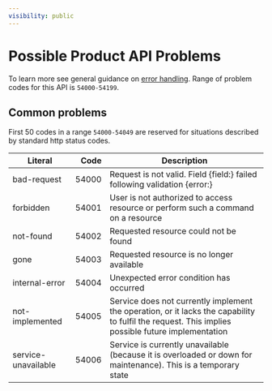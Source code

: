 ```yaml
---
visibility: public
---
```

Possible Product API Problems
=================

To learn more see general guidance on [error handling](common-getstarted.html#error-handling).
Range of problem codes for this API is `54000-54199`.

Common problems
---------------

First 50 codes in a range `54000-54049` are reserved for situations described by standard http status codes.

Literal |  Code | Description                                          
------------------------------------ | -----:| ---------------------------------------------------  
bad-request                      | 54000 | Request is not valid. Field {field:} failed following validation {error:}
forbidden                        | 54001 | User is not authorized to access resource or perform such a command on a resource
not-found                        | 54002 | Requested resource could not be found
gone                             | 54003 | Requested resource is no longer available
internal-error                   | 54004 | Unexpected error condition has occurred
not-implemented                  | 54005 | Service does not currently implement the operation, or it lacks the capability to fulfil the request. This implies possible future implementation
service-unavailable              | 54006 | Service is currently unavailable (because it is overloaded or down for maintenance). This is a temporary state
